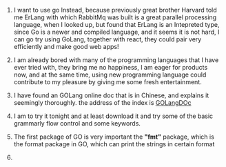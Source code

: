 1. I want to use go Instead, because previously great brother Harvard told me ErLang with which RabbitMq was built is a great parallel
processing language, when I looked up, but found that ErLang is an Intepreted type, since Go is a newer and compiled language, and it seems 
it is not hard, I can go try using GoLang, together with react, they could pair very efficiently and make good web apps!

2. I am already bored with many of the programming languages that I have ever tried with, they bring me no happiness, I am eager for products
now, and at the same time, using new programming language could contribute to my pleasure by giving me some fresh entertainment.

3. I have found an GOLang online doc that is in Chinese, and explains it seemingly thoroughly. the address of the index is
[GOLangDOc](http://c.biancheng.net/golang/concurrent/)
4. I am to try it tonight and at least download it and try some of the basic grammarly flow control and some keywords.
5. The first package of GO is very important the **"fmt"** package, which is the format package in GO, which can print the strings in certain format

6. 
